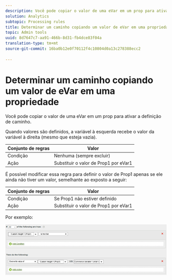 ```yaml
---
description: Você pode copiar o valor de uma eVar em um prop para ativar a definição de caminho.
solution: Analytics
subtopic: Processing rules
title: Determinar um caminho copiando um valor de eVar em uma propriedade
topic: Admin tools
uuid: 8d7647c7-aa91-466b-8d31-fb4dce83f04a
translation-type: tm+mt
source-git-commit: 16ba0b12e0f70112f4c10804d0a13c278388ecc2

---
```



# Determinar um caminho copiando um valor de eVar em uma propriedade

Você pode copiar o valor de uma eVar em um prop para ativar a definição de caminho.

Quando valores são definidos, a variável à esquerda recebe o valor da variável à direita (mesmo que esteja vazia).

| Conjunto de regras | Valor |
|---|---|
| Condição | Nenhuma (sempre excluir) |
| Ação | Substituir o valor de Prop1 por eVar1 |

É possível modificar essa regra para definir o valor de Prop1 apenas se ele ainda não tiver um valor, semelhante ao exposto a seguir:

| Conjunto de regras | Valor |
|---|---|
| Condição | Se Prop1 não estiver definido |
| Ação | Substituir o valor de Prop1 por eVar1 |

Por exemplo:

![](assets/overwrite-empty-prop.png)

